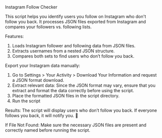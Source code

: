 Instagram Follow Checker

This script helps you identify users you follow on Instagram who don't follow you back. It processes JSON files exported from Instagram and compares your followers vs. following lists.

Features:

1. Loads Instagram follower and following data from JSON files.
2. Extracts usernames from a nested JSON structure.
3. Compares both sets to find users who don’t follow you back.




Export your Instagram data manually:

1. Go to Settings > Your Activity > Download Your Information and request a JSON format download.
2. Extract relevant data: Since the JSON format may vary, ensure that you extract and format the data correctly before using the script.
3. Place the formatted JSON files in the script directory.
4. Run the script


Results:
The script will display users who don’t follow you back.
If everyone follows you back, it will notify you. 🎉



If File Not Found: Make sure the necessary JSON files are present and correctly named before running the script.
